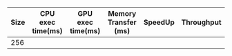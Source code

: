 |Size|CPU exec time(ms)|GPU exec time(ms)|Memory Transfer (ms)|SpeedUp|Throughput|
|----|-----------------|-----------------|--------------------|-------|----------|
|256| 